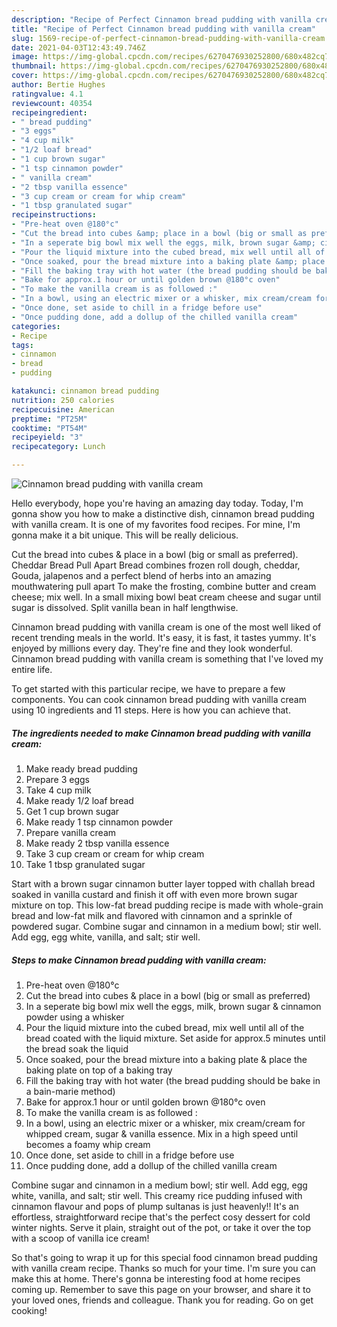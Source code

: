 ```yaml
---
description: "Recipe of Perfect Cinnamon bread pudding with vanilla cream"
title: "Recipe of Perfect Cinnamon bread pudding with vanilla cream"
slug: 1569-recipe-of-perfect-cinnamon-bread-pudding-with-vanilla-cream
date: 2021-04-03T12:43:49.746Z
image: https://img-global.cpcdn.com/recipes/6270476930252800/680x482cq70/cinnamon-bread-pudding-with-vanilla-cream-recipe-main-photo.jpg
thumbnail: https://img-global.cpcdn.com/recipes/6270476930252800/680x482cq70/cinnamon-bread-pudding-with-vanilla-cream-recipe-main-photo.jpg
cover: https://img-global.cpcdn.com/recipes/6270476930252800/680x482cq70/cinnamon-bread-pudding-with-vanilla-cream-recipe-main-photo.jpg
author: Bertie Hughes
ratingvalue: 4.1
reviewcount: 40354
recipeingredient:
- " bread pudding"
- "3 eggs"
- "4 cup milk"
- "1/2 loaf bread"
- "1 cup brown sugar"
- "1 tsp cinnamon powder"
- " vanilla cream"
- "2 tbsp vanilla essence"
- "3 cup cream or cream for whip cream"
- "1 tbsp granulated sugar"
recipeinstructions:
- "Pre-heat oven @180°c"
- "Cut the bread into cubes &amp; place in a bowl (big or small as preferred)"
- "In a seperate big bowl mix well the eggs, milk, brown sugar &amp; cinnamon powder using a whisker"
- "Pour the liquid mixture into the cubed bread, mix well until all of the bread coated with the liquid mixture. Set aside for approx.5 minutes until the bread soak the liquid"
- "Once soaked, pour the bread mixture into a baking plate &amp; place the baking plate on top of a baking tray"
- "Fill the baking tray with hot water (the bread pudding should be bake in a bain-marie method)"
- "Bake for approx.1 hour or until golden brown @180°c oven"
- "To make the vanilla cream is as followed :"
- "In a bowl, using an electric mixer or a whisker, mix cream/cream for whipped cream, sugar &amp; vanilla essence. Mix in a high speed until becomes a foamy whip cream"
- "Once done, set aside to chill in a fridge before use"
- "Once pudding done, add a dollup of the chilled vanilla cream"
categories:
- Recipe
tags:
- cinnamon
- bread
- pudding

katakunci: cinnamon bread pudding 
nutrition: 250 calories
recipecuisine: American
preptime: "PT25M"
cooktime: "PT54M"
recipeyield: "3"
recipecategory: Lunch

---
```



![Cinnamon bread pudding with vanilla cream](https://img-global.cpcdn.com/recipes/6270476930252800/680x482cq70/cinnamon-bread-pudding-with-vanilla-cream-recipe-main-photo.jpg)

Hello everybody, hope you're having an amazing day today. Today, I'm gonna show you how to make a distinctive dish, cinnamon bread pudding with vanilla cream. It is one of my favorites food recipes. For mine, I'm gonna make it a bit unique. This will be really delicious.

Cut the bread into cubes &amp; place in a bowl (big or small as preferred). Cheddar Bread Pull Apart Bread combines frozen roll dough, cheddar, Gouda, jalapenos and a perfect blend of herbs into an amazing mouthwatering pull apart To make the frosting, combine butter and cream cheese; mix well. In a small mixing bowl beat cream cheese and sugar until sugar is dissolved. Split vanilla bean in half lengthwise.

Cinnamon bread pudding with vanilla cream is one of the most well liked of recent trending meals in the world. It's easy, it is fast, it tastes yummy. It's enjoyed by millions every day. They're fine and they look wonderful. Cinnamon bread pudding with vanilla cream is something that I've loved my entire life.


To get started with this particular recipe, we have to prepare a few components. You can cook cinnamon bread pudding with vanilla cream using 10 ingredients and 11 steps. Here is how you can achieve that.

<!--inarticleads1-->

##### The ingredients needed to make Cinnamon bread pudding with vanilla cream:

1. Make ready  bread pudding
1. Prepare 3 eggs
1. Take 4 cup milk
1. Make ready 1/2 loaf bread
1. Get 1 cup brown sugar
1. Make ready 1 tsp cinnamon powder
1. Prepare  vanilla cream
1. Make ready 2 tbsp vanilla essence
1. Take 3 cup cream or cream for whip cream
1. Take 1 tbsp granulated sugar


Start with a brown sugar cinnamon butter layer topped with challah bread soaked in vanilla custard and finish it off with even more brown sugar mixture on top. This low-fat bread pudding recipe is made with whole-grain bread and low-fat milk and flavored with cinnamon and a sprinkle of powdered sugar. Combine sugar and cinnamon in a medium bowl; stir well. Add egg, egg white, vanilla, and salt; stir well. 

<!--inarticleads2-->

##### Steps to make Cinnamon bread pudding with vanilla cream:

1. Pre-heat oven @180°c
1. Cut the bread into cubes &amp; place in a bowl (big or small as preferred)
1. In a seperate big bowl mix well the eggs, milk, brown sugar &amp; cinnamon powder using a whisker
1. Pour the liquid mixture into the cubed bread, mix well until all of the bread coated with the liquid mixture. Set aside for approx.5 minutes until the bread soak the liquid
1. Once soaked, pour the bread mixture into a baking plate &amp; place the baking plate on top of a baking tray
1. Fill the baking tray with hot water (the bread pudding should be bake in a bain-marie method)
1. Bake for approx.1 hour or until golden brown @180°c oven
1. To make the vanilla cream is as followed :
1. In a bowl, using an electric mixer or a whisker, mix cream/cream for whipped cream, sugar &amp; vanilla essence. Mix in a high speed until becomes a foamy whip cream
1. Once done, set aside to chill in a fridge before use
1. Once pudding done, add a dollup of the chilled vanilla cream


Combine sugar and cinnamon in a medium bowl; stir well. Add egg, egg white, vanilla, and salt; stir well. This creamy rice pudding infused with cinnamon flavour and pops of plump sultanas is just heavenly!! It&#39;s an effortless, straightforward recipe that&#39;s the perfect cosy dessert for cold winter nights. Serve it plain, straight out of the pot, or take it over the top with a scoop of vanilla ice cream! 

So that's going to wrap it up for this special food cinnamon bread pudding with vanilla cream recipe. Thanks so much for your time. I'm sure you can make this at home. There's gonna be interesting food at home recipes coming up. Remember to save this page on your browser, and share it to your loved ones, friends and colleague. Thank you for reading. Go on get cooking!
